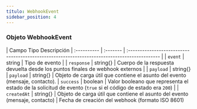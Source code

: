 ```yaml
---
título: WebhookEvent
sidebar_position: 4
---
```


### Objeto WebhookEvent

| Campo Tipo Descripción
| :---------- | :------- | :------------------------------------------------------------------------------------------- |
| `event` | string | Tipo de evento |
| `response` | string{} | Cuerpo de la respuesta devuelta desde los puntos finales de webhook externos | | `payload` | string{}
| `payload` | string{} | Objeto de carga útil que contiene el asunto del evento (mensaje, contacto).
| `success` | boolean | Valor booleano que representa el estado de la solicitud de evento (`true` si el código de estado era `200`) | | `createdAt` | string{} | Objeto de carga útil que contiene el asunto del evento (mensaje, contacto)
| Fecha de creación del webhook (formato ISO 8601)
